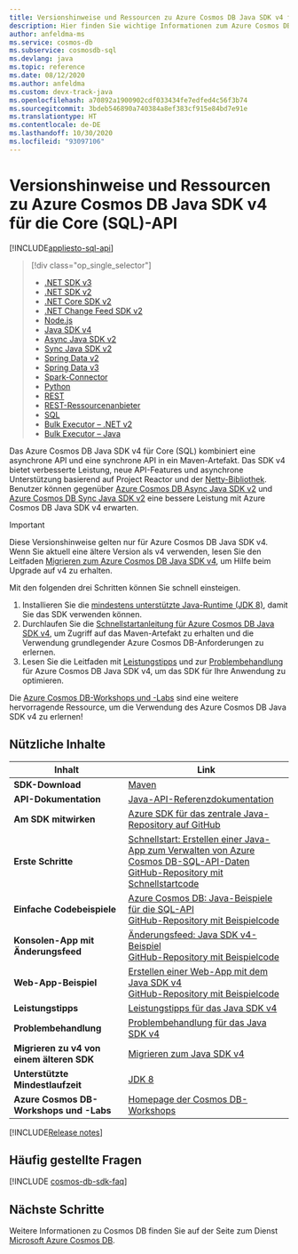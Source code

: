 ```yaml
---
title: Versionshinweise und Ressourcen zu Azure Cosmos DB Java SDK v4 für die SQL-API
description: Hier finden Sie wichtige Informationen zum Azure Cosmos DB Java SDK v4 für die SQL-API und das SDK, einschließlich Veröffentlichungsterminen, Deaktivierungsterminen und Änderungen an den einzelnen Versionen des Azure Cosmos DB SQL Async Java SDK.
author: anfeldma-ms
ms.service: cosmos-db
ms.subservice: cosmosdb-sql
ms.devlang: java
ms.topic: reference
ms.date: 08/12/2020
ms.author: anfeldma
ms.custom: devx-track-java
ms.openlocfilehash: a70892a1900902cdf033434fe7edfed4c56f3b74
ms.sourcegitcommit: 3bdeb546890a740384a8ef383cf915e84bd7e91e
ms.translationtype: HT
ms.contentlocale: de-DE
ms.lasthandoff: 10/30/2020
ms.locfileid: "93097106"
---
```

# <a name="azure-cosmos-db-java-sdk-v4-for-core-sql-api-release-notes-and-resources"></a>Versionshinweise und Ressourcen zu Azure Cosmos DB Java SDK v4 für die Core (SQL)-API
[!INCLUDE[appliesto-sql-api](includes/appliesto-sql-api.md)]
> [!div class="op_single_selector"]
> * [.NET SDK v3](sql-api-sdk-dotnet-standard.md)
> * [.NET SDK v2](sql-api-sdk-dotnet.md)
> * [.NET Core SDK v2](sql-api-sdk-dotnet-core.md)
> * [.NET Change Feed SDK v2](sql-api-sdk-dotnet-changefeed.md)
> * [Node.js](sql-api-sdk-node.md)
> * [Java SDK v4](sql-api-sdk-java-v4.md)
> * [Async Java SDK v2](sql-api-sdk-async-java.md)
> * [Sync Java SDK v2](sql-api-sdk-java.md)
> * [Spring Data v2](sql-api-sdk-java-spring-v2.md)
> * [Spring Data v3](sql-api-sdk-java-spring-v3.md)
> * [Spark-Connector](sql-api-sdk-java-spark.md)
> * [Python](sql-api-sdk-python.md)
> * [REST](/rest/api/cosmos-db/)
> * [REST-Ressourcenanbieter](/rest/api/cosmos-db-resource-provider/)
> * [SQL](./sql-query-getting-started.md)
> * [Bulk Executor – .NET v2](sql-api-sdk-bulk-executor-dot-net.md)
> * [Bulk Executor – Java](sql-api-sdk-bulk-executor-java.md)

Das Azure Cosmos DB Java SDK v4 für Core (SQL) kombiniert eine asynchrone API und eine synchrone API in ein Maven-Artefakt. Das SDK v4 bietet verbesserte Leistung, neue API-Features und asynchrone Unterstützung basierend auf Project Reactor und der [Netty-Bibliothek](https://netty.io/). Benutzer können gegenüber [Azure Cosmos DB Async Java SDK v2](sql-api-sdk-async-java.md) und [Azure Cosmos DB Sync Java SDK v2](sql-api-sdk-java.md) eine bessere Leistung mit Azure Cosmos DB Java SDK v4 erwarten.

> [!IMPORTANT]  
> Diese Versionshinweise gelten nur für Azure Cosmos DB Java SDK v4. Wenn Sie aktuell eine ältere Version als v4 verwenden, lesen Sie den Leitfaden [Migrieren zum Azure Cosmos DB Java SDK v4](migrate-java-v4-sdk.md), um Hilfe beim Upgrade auf v4 zu erhalten.
>
> Mit den folgenden drei Schritten können Sie schnell einsteigen.
> 1. Installieren Sie die [mindestens unterstützte Java-Runtime (JDK 8)](/java/azure/jdk/?view=azure-java-stable&preserve-view=true), damit Sie das SDK verwenden können.
> 2. Durchlaufen Sie die [Schnellstartanleitung für Azure Cosmos DB Java SDK v4](./create-sql-api-java.md), um Zugriff auf das Maven-Artefakt zu erhalten und die Verwendung grundlegender Azure Cosmos DB-Anforderungen zu erlernen.
> 3. Lesen Sie die Leitfaden mit [Leistungstipps](performance-tips-java-sdk-v4-sql.md) und zur [Problembehandlung](troubleshoot-java-sdk-v4-sql.md) für Azure Cosmos DB Java SDK v4, um das SDK für Ihre Anwendung zu optimieren.
>
> Die [Azure Cosmos DB-Workshops und -Labs](https://aka.ms/cosmosworkshop) sind eine weitere hervorragende Ressource, um die Verwendung des Azure Cosmos DB Java SDK v4 zu erlernen!
>

## <a name="helpful-content"></a>Nützliche Inhalte

| Inhalt | Link |
|---|---|
|**SDK-Download**| [Maven](https://mvnrepository.com/artifact/com.azure/azure-cosmos) |
|**API-Dokumentation** | [Java-API-Referenzdokumentation](/java/api/overview/azure/cosmosdb/client?preserve-view=true&view=azure-java-stable) |
|**Am SDK mitwirken** | [Azure SDK für das zentrale Java-Repository auf GitHub](https://github.com/Azure/azure-sdk-for-java/tree/master/sdk/cosmos/azure-cosmos) | 
|**Erste Schritte** | [Schnellstart: Erstellen einer Java-App zum Verwalten von Azure Cosmos DB-SQL-API-Daten](./create-sql-api-java.md) <br> [GitHub-Repository mit Schnellstartcode](https://github.com/Azure-Samples/azure-cosmos-java-getting-started) | 
|**Einfache Codebeispiele** | [Azure Cosmos DB: Java-Beispiele für die SQL-API](sql-api-java-sdk-samples.md) <br> [GitHub-Repository mit Beispielcode](https://github.com/Azure-Samples/azure-cosmos-java-sql-api-samples)|
|**Konsolen-App mit Änderungsfeed**| [Änderungsfeed: Java SDK v4-Beispiel](create-sql-api-java-changefeed.md) <br> [GitHub-Repository mit Beispielcode](https://github.com/Azure-Samples/azure-cosmos-java-sql-app-example)| 
|**Web-App-Beispiel**| [Erstellen einer Web-App mit dem Java SDK v4](sql-api-java-application.md) <br> [GitHub-Repository mit Beispielcode](https://github.com/Azure-Samples/azure-cosmos-java-sql-api-todo-app)|
| **Leistungstipps**| [Leistungstipps für das Java SDK v4](performance-tips-java-sdk-v4-sql.md)| 
| **Problembehandlung** | [Problembehandlung für das Java SDK v4](troubleshoot-java-sdk-v4-sql.md) |
| **Migrieren zu v4 von einem älteren SDK** | [Migrieren zum Java SDK v4](migrate-java-v4-sdk.md) |
| **Unterstützte Mindestlaufzeit**|[JDK 8](/java/azure/jdk/?view=azure-java-stable&preserve-view=true) | 
| **Azure Cosmos DB-Workshops und -Labs** |[Homepage der Cosmos DB-Workshops](https://aka.ms/cosmosworkshop)

[!INCLUDE[Release notes](~/azure-sdk-for-java-cosmos-db/sdk/cosmos/azure-cosmos/CHANGELOG.md)]

## <a name="faq"></a>Häufig gestellte Fragen
[!INCLUDE [cosmos-db-sdk-faq](../../includes/cosmos-db-sdk-faq.md)] 

## <a name="next-steps"></a>Nächste Schritte
Weitere Informationen zu Cosmos DB finden Sie auf der Seite zum Dienst [Microsoft Azure Cosmos DB](https://azure.microsoft.com/services/cosmos-db/).